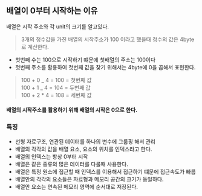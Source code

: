 ## 배열이 0부터 시작하는 이유

배열은 시작 주소와 각 unit의 크기를 알고있다.

> 3개의 정수값을 가진 배열의 시작주소가 100 이라고 했을때
> 정수의 값은 4byte 로 계산한다.

- 첫번째 수는 100으로 시작하기 떄문에 첫배열의 주소는 100이다
- 첫번째 주소를 활용하여 첫번째 값을 찾기 위해서는 4byte에 0을 곱해서 표현한다.

> 100 + 0 _ 4 = 100 = 첫번째 값  
> 100 + 1 _ 4 = 104 = 두번째 값  
> 100 + 2 \* 4 = 108 = 세번째 값

#### 배열의 시작주소를 활용하기 위해 배열의 시작은 0으로 한다.

### 특징

- 선형 자료구조, 연관된 데이터를 하나의 변수에 그룹핑 해서 관리
- 배열의 각각의 값을 배열 요소, 요소의 위치를 인덱스라고 한다.
- 배열의 인덱스는 항상 0부터 시작
- 배열은 같은 종류의 많은 데이터를 다룰때 사용한다.
- 배열은 특정 원소에 접근할 때 인덱스를 이용해서 접근하기 떄문에 접근속도가 빠름
- 배열안의 각각의 요소들은 자료형과 메모리 공간의 크기가 동일하다.
- 배열안 요소는 연속된 메모리 영역에 순서대로 저장된다.
